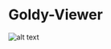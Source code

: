 # Goldy-Viewer

![alt text](https://github.com/David-Mahannah/Goldy-Viewer/blob/main/image.jpg?raw=true)
